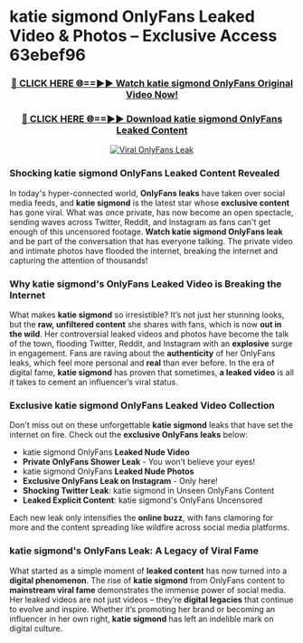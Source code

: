 # katie sigmond OnlyFans Leaked Video & Photos – Exclusive Access 63ebef96

<div align="center">

### [🔴 CLICK HERE 🌐==►► Watch katie sigmond OnlyFans Original Video Now!](https://aff.leakpic.com/?utm_medium=9dac6e3e92780789e695eb65dc45befdb20081c8&utm_campaign=Link_for_leakpic_com_63ebef96)

### [🔴 CLICK HERE 🌐==►► Download katie sigmond OnlyFans Leaked Content](https://aff.leakpic.com/?utm_medium=9dac6e3e92780789e695eb65dc45befdb20081c8&utm_campaign=Link_for_leakpic_com_63ebef96)

[![Viral OnlyFans Leak](https://i.ibb.co.com/xMMVF88/686577567.gif)](https://aff.leakpic.com/?utm_medium=9dac6e3e92780789e695eb65dc45befdb20081c8&utm_campaign=Link_for_leakpic_com_63ebef96)

</div>

### Shocking katie sigmond OnlyFans Leaked Content Revealed
In today's hyper-connected world, **OnlyFans leaks** have taken over social media feeds, and **katie sigmond** is the latest star whose **exclusive content** has gone viral. What was once private, has now become an open spectacle, sending waves across Twitter, Reddit, and Instagram as fans can't get enough of this uncensored footage. 
**Watch katie sigmond OnlyFans leak** and be part of the conversation that has everyone talking. The private video and intimate photos have flooded the internet, breaking the internet and capturing the attention of thousands!

### Why katie sigmond's OnlyFans Leaked Video is Breaking the Internet
What makes **katie sigmond** so irresistible? It’s not just her stunning looks, but the **raw, unfiltered content** she shares with fans, which is now **out in the wild**. Her controversial leaked videos and photos have become the talk of the town, flooding Twitter, Reddit, and Instagram with an **explosive** surge in engagement. 
Fans are raving about the **authenticity** of her OnlyFans leaks, which feel more personal and **real** than ever before. In the era of digital fame, **katie sigmond** has proven that sometimes, **a leaked video** is all it takes to cement an influencer’s viral status.

### Exclusive katie sigmond OnlyFans Leaked Video Collection
Don't miss out on these unforgettable **katie sigmond** leaks that have set the internet on fire. Check out the **exclusive OnlyFans leaks** below:

- katie sigmond OnlyFans **Leaked Nude Video**
- **Private OnlyFans Shower Leak** - You won’t believe your eyes!
- katie sigmond OnlyFans **Leaked Nude Photos**
- **Exclusive OnlyFans Leak on Instagram** - Only here!
- **Shocking Twitter Leak**: katie sigmond in Unseen OnlyFans Content
- **Leaked Explicit Content**: katie sigmond's OnlyFans Uncensored

Each new leak only intensifies the **online buzz**, with fans clamoring for more and the content spreading like wildfire across social media platforms.

### katie sigmond's OnlyFans Leak: A Legacy of Viral Fame
What started as a simple moment of **leaked content** has now turned into a **digital phenomenon**. The rise of **katie sigmond** from OnlyFans content to **mainstream viral fame** demonstrates the immense power of social media. 
Her leaked videos are not just videos – they’re **digital legacies** that continue to evolve and inspire. Whether it’s promoting her brand or becoming an influencer in her own right, **katie sigmond** has left an indelible mark on digital culture.
